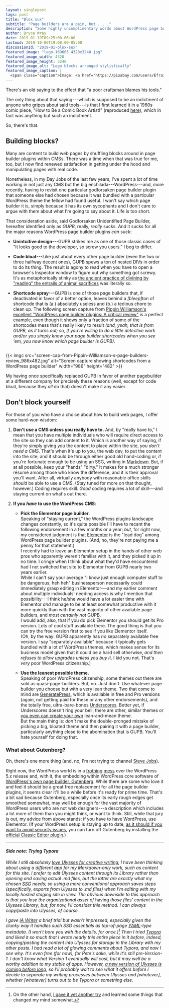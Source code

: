 ```yaml
---
layout: singlepost
tags: post
title: "Blox sux"
subtitle: "Page builders are a pain, but . . ."
description: "Some highly uncomplimentary words about WordPress page builders."
author: Bryce Wray
date: 2019-01-19T09:25:00-06:00
lastmod: 2019-10-06T19:00:00-05:00
discussionId: "2019-01-blox-sux"
featured_image: "lego-169603_4320x3240.jpg"
featured_image_width: 4320
featured_image_height: 3240
featured_image_alt: "Lego blocks arranged stylistically"
featured_image_caption: |
  <span class="caption">Image: <a href="https://pixabay.com/users/Efraimstochter-12351/?utm_source=link-attribution&amp;utm_medium=referral&amp;utm_campaign=image&amp;utm_content=169603">M W</a>; <a href="https://pixabay.com/?utm_source=link-attribution&amp;utm_medium=referral&amp;utm_campaign=image&amp;utm_content=169603">Pixabay</a></span>
---
```


There's an old saying to the effect that "a poor craftsman blames his tools."

The only thing about that saying---which is supposed to be an indictment of anyone who gripes about said tools---is that I first learned it in a 1960s comic piece, "How to Be a Comic Book Artist!" (reproduced [here](https://benjaminherman.wordpress.com/2018/09/01/marie-severin-1929-to-2018/)), which in fact was anything but such an indictment.

So, there's that.

## Building blocks?

Many are content to build web pages by shuffling blocks around in page builder plugins within CMSs. There was a time when that was true for me, too, but I now find renewed satisfaction in getting under the hood and manipulating pages with real code.

Nonetheless, in my Day Jobs of the last few years, I've spent a lot of time working in not just any CMS but the big enchilada---WordPress---and, more recently, having to revisit one particular godforsaken page builder plugin that someone else had chosen because it was bundled with a particular WordPress theme the fellow had found useful. I won't say which page builder it is, simply because it has its own sycophants and I don't care to argue with them about what I'm going to say about it. Life is too short.

That consideration aside, said Godforsaken Unidentified Page Builder, hereafter identified only as *GUPB*, really, *really* sucks. And it sucks for all the major reasons WordPress page builder plugins *can* suck:

- **Unintuitive design**---GUPB strikes me as one of those classic cases of "It looks good to the developer, so screw you users." I beg to differ.

- **Code bloat**---Like just about every other page builder (even the two or three halfway decent ones), GUPB spews a ton of nested DIVs in order to do its thing. The result is agony to read when you have to open a browser's Inspector window to figure out why something got screwy. It's as metaphorically stinky as [the ancient practice of divining by "reading" the entrails of animal sacrifices](https://en.wikipedia.org/wiki/Haruspex) was literally so.

- **Shortcode spray**---GUPB is one of those page builders that, if deactivated in favor of a better option, leaves behind a <em>\[bleep\]</em>ton of shortcode that is (a.)&nbsp;absolutely useless and (b.)&nbsp;a tedious chore to clean up. The following screen capture from [Pippin Williamson's excellent "WordPress page builder plugins: A critical review"](https://pippinsplugins.com/wordpress-page-builder-plugins-critical-review/) is a perfect example, even though it shows only a  fraction of some of the shortcodes mess that's really likely to result *(and, yeah, that is from GUPB, as it turns out; so, if you're willing to do a little detective work and/or you simply know your page builder shortcodes when you see 'em, you now know which page builder is GUPB)*.
<p style="height: 0; margin: 0;">&nbsp;</p><!-- Needed to get the image out from the list for formatting -->

{{< imgc src="screen-cap-from-Pippin-Williamson-s-page-builders-review_986x482.jpg" alt="Screen capture showing shortcodes from a WordPress page builder" width="986" height="482" >}}

My having once specifically replaced GUPB in favor of another pagebuilder at a different company for precisely these reasons (well, except for code bloat, because they *all* do that) doesn't make it any easier.

## Don't block yourself

For those of you who have a choice about how to build web pages, I offer some hard-won wisdom:

1. **Don't use a CMS unless you really have to.** And, by "really have to," I mean that you have multiple individuals who will require direct access to the site so they can add content to it. Which is another way of saying, if they're simply giving *you* the content to place within the site, *you don't need a CMS*. That's when it's up to you, the web dev, to put the content into the site; and it should be through either good old hand-coding or, if you're fortunate enough to be using an SSG, writing in [Markdown](https://daringfireball.net/projects/markdown). But, if at all possible, keep your "hands" "dirty." It makes for a much stronger résumé among those who know the difference, and it is their approval you'll want. After all, virtually anybody with reasonable office skills *should* be able to use a CMS. (Stay tuned for more on that thought, however.) Coding requires skill. *Good* coding requires a lot of skill---and staying current on what's out there.

2. **If you *have* to use the WordPress CMS**:  

   - **Pick the Elementor page builder.**  
	 Speaking of "staying current," the WordPress plugins landscape changes constantly, so it's quite possible I'll have to recant the following endorsement in a few months or a year; *but*, for right now, my considered judgment is that [Elementor](https://elementor.com) is the "lead dog" among WordPress page builder plugins. (And, no, they're not paying me a penny for that statement.)  
	 I recently had to leave an Elementor setup in the hands of other web pros who apparently weren't familiar with it, and they picked it up in no time. I cringe when I think about what they'd have encountered had I not switched that site to Elementor from GUPB nearly two years earlier.  
	 While I can't say your average "I know just enough computer stuff to be dangerous, heh heh" businessperson necessarily could immediately grasp editing in Elementor---and my earlier comment about multiple individuals' needing access is why I mention that possibility---I think he/she would have a lot easier time with Elementor *and* manage to be at least somewhat productive with it more quickly than with the vast majority of other available page builders, and *most certainly not* GUPB.  
	 I would add, also, that if you do pick Elementor you should get its Pro version. Lots of cool stuff available there. The good thing is that you can try the free version first to see if you like Elementor itself.  
	 (Oh, by the way: GUPB apparently has *no* separately available free version. I say "separately available" because it typically gets bundled with a lot of WordPress themes, which makes sense for its business model given that it could be a hard sell otherwise, *and then refuses to allow upgrades unless you buy it*. I kid you not. That's *very* poor WordPress citizenship.)

   - **Use the leanest possible theme.**  
	 Speaking of poor WordPress citizenship, some themes out there are sold as quasi-page-builders. But, no. Just don't. Use whatever page builder you choose but with a very lean theme. Two that come to mind are [GeneratePress](https://generatepress.com), which is available in free and Pro versions (again, not getting paid for these or any other endorsements), and the totally free, ultra-bare-bones [Underscores](https://underscores.me). Better yet, if Underscores doesn't ring your bell, there are other, similar themes or [you even can create your own](https://codex.wordpress.org/Theme_Development) lean-and-mean theme.  
	 But the main thing is: *don't* make the double-pronged mistake of picking a big, bloated theme and then pairing it with a page builder, particularly anything close to the abomination that is GUPB. You'll hate yourself for doing that.

### What about Gutenberg?

Oh, there's one more thing (and, no, I'm not trying to channel [Steve Jobs](http://mentalfloss.com/article/49097/every-one-more-thing-steve-jobs)).

Right now, the WordPress world is in a [frothing](https://www.rystedtcreative.com/wordpress/wordpress-5-0-gutenberg-2018/) [mess](https://deliciousbrains.com/wordpress-gutenberg/) over the WordPress 5.x release and, with it, the embedding within WordPress core software of [WordPress's own page builder, Gutenberg](https://wordpress.org/gutenberg/). While there are some who love it and feel it should be a great free replacement for all the page builder plugins, it seems clear it'll be a while before it's ready for prime time. That's a bit sad because Gutenberg, especially once its early rough edges get smoothed somewhat, may well be enough for the vast majority of WordPress users who are not web designers---a description which includes a lot more of them than you might think, or want to think. Still, while that jury is out, my advice from above stands: if you have to have WordPress, use Elementor. (If your WordPress setup is staying up to date, [as it should if you want to avoid security issues](https://www.malcare.com/blog/2018/02/06/important-wp-security-updates/), you can turn off Gutenberg by installing the [official Classic Editor plugin](https://wordpress.org/plugins/classic-editor/).)

---- 

#### *Side note: Trying Typora*

*While I still absolutely [love Ulysses for creative writing](/posts/2018/09/why-finally-settled-ulysses), I have been thinking about using a different app for my Markdown-only work, such as content for this site. I prefer to edit Ulysses content through its Library rather than opening and saving actual .md files, but the latter are exactly what my chosen [SSG](https://www.staticgen.com) needs; so using a more conventional approach saves steps (specifically, exports from Ulysses to .md files) when I'm editing with my locally hosted staging site in view. The obvious downside to this approach is that you lose the organizational asset of* having *those files' content in the Ulysses Library; but, for now, I'll consider this method. I can always copy/paste into Ulysses, of course.*

*I gave [iA Writer](https://ia.net/writer) a brief trial but wasn't impressed, especially given the clunky way it handles such SSG essentials as top-of-page [YAML](https://yaml.org)-type metadata. (I won't bore you with the details, for once.)[^1] Then I tried [Typora](https://typora.io) and liked it so much that I wrote nearly this entire piece in it before, indeed, copying/pasting the content into Ulysses for storage in the Library with my other posts. I had read a lot of glowing comments about Typora, and now I see why. It's even free (for now), for Pete's sake, while it's still pre-Version-1. I don't know what Version 1 eventually will cost, but it may well be a worthy addition to my stable of apps. However, [a new version of Ulysses is coming before long](https://ulysses.app/blog/2019/01/ulysses-15-beta/), so I'll probably wait to see what it offers before I decide to separate my writing processes between Ulysses and [whatever], whether [whatever] turns out to be Typora or something else.*

[^1]:	On the other hand, [I gave it yet another try](/posts/2019/02/ia-for-io) and learned some things that changed my mind somewhat.